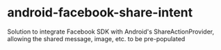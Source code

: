 android-facebook-share-intent
=============================

Solution to integrate Facebook SDK with Android's ShareActionProvider, allowing the shared message, image, etc. to be pre-populated
